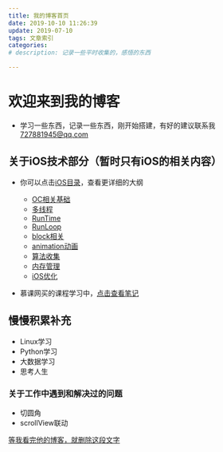 ```yaml
---
title: 我的博客首页
date: 2019-10-10 11:26:39
update: 2019-07-10
tags: 文章索引
categories: 
# description: 记录一些平时收集的，感悟的东西

---
```


# 欢迎来到我的博客
- 学习一些东西，记录一些东西，刚开始搭建，有好的建议联系我 727881945@qq.com
## 关于iOS技术部分（暂时只有iOS的相关内容）

- 你可以点击[iOS目录](/categories/)，查看更详细的大纲
    - [OC相关基础](/iOS/objective-c/index.html)
    - [多线程](/iOS/multithreading/index.html)
    - [RunTime](/iOS/RunTime/index.html)
    - [RunLoop](/iOS/RunLoop/index.html)
    - [block相关](/iOS/block/index.html)
    - [animation动画](/iOS/animation/index.html)
    - [算法收集](/iOS/algorithm/index.html)
    - [内存管理](/iOS/memorymanagerment/memory.html)
    - [iOS优化](/iOS/performance/index.html)

- 慕课网买的课程学习中，[点击查看笔记](/iOS/study.html)

## 慢慢积累补充
- Linux学习
- Python学习
- 大数据学习
- 思考人生

<!-- more --> 

### 关于工作中遇到和解决过的问题
- 切圆角
- scrollView联动

[等我看完他的博客，就删除这段文字](https://blog.ibireme.com/)
